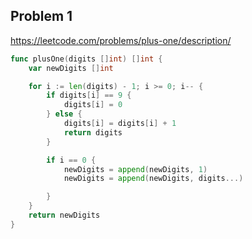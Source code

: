 ## Problem 1
https://leetcode.com/problems/plus-one/description/

```go
func plusOne(digits []int) []int {
	var newDigits []int

	for i := len(digits) - 1; i >= 0; i-- {
		if digits[i] == 9 {
			digits[i] = 0
		} else {
			digits[i] = digits[i] + 1
			return digits
		}

		if i == 0 {
			newDigits = append(newDigits, 1)
			newDigits = append(newDigits, digits...)

		}
	}
	return newDigits
}
```
